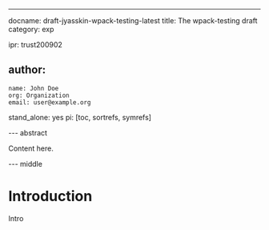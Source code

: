---
docname: draft-jyasskin-wpack-testing-latest
title: The wpack-testing draft
category: exp

ipr: trust200902

author:
  -
    name: John Doe
    org: Organization
    email: user@example.org

stand_alone: yes
pi: [toc, sortrefs, symrefs]

--- abstract

Content here.

--- middle

# Introduction

Intro
